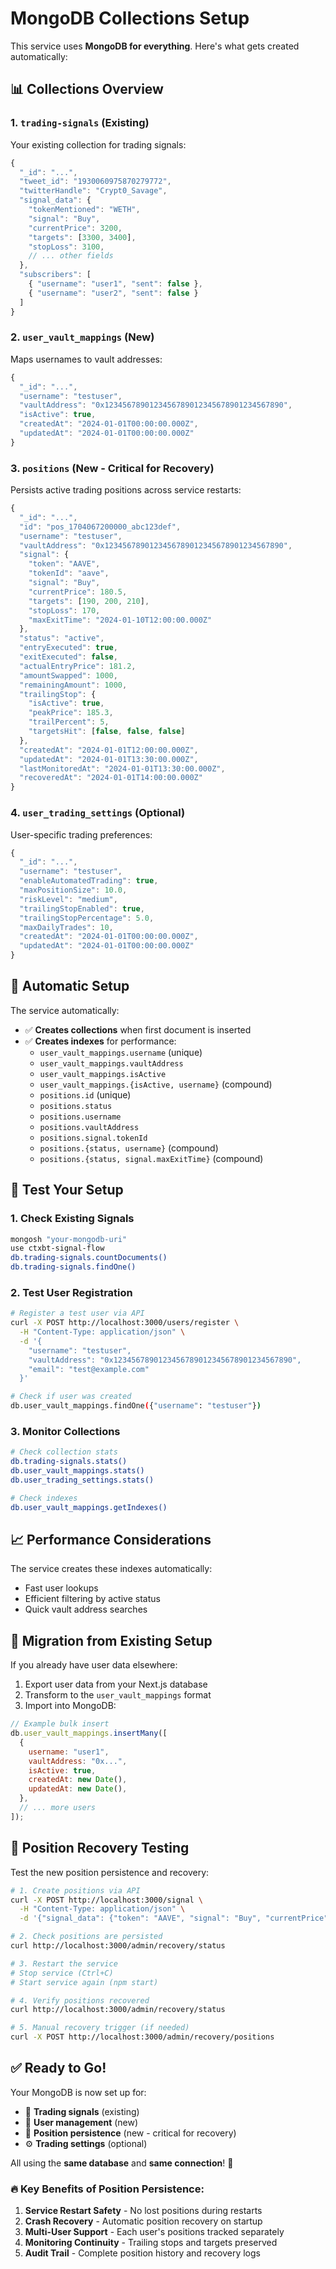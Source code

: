 # MongoDB Collections Setup

This service uses **MongoDB for everything**. Here's what gets created automatically:

## 📊 Collections Overview

### 1. `trading-signals` (Existing)

Your existing collection for trading signals:

```javascript
{
  "_id": "...",
  "tweet_id": "1930060975870279772",
  "twitterHandle": "Crypt0_Savage",
  "signal_data": {
    "tokenMentioned": "WETH",
    "signal": "Buy",
    "currentPrice": 3200,
    "targets": [3300, 3400],
    "stopLoss": 3100,
    // ... other fields
  },
  "subscribers": [
    { "username": "user1", "sent": false },
    { "username": "user2", "sent": false }
  ]
}
```

### 2. `user_vault_mappings` (New)

Maps usernames to vault addresses:

```javascript
{
  "_id": "...",
  "username": "testuser",
  "vaultAddress": "0x1234567890123456789012345678901234567890",
  "isActive": true,
  "createdAt": "2024-01-01T00:00:00.000Z",
  "updatedAt": "2024-01-01T00:00:00.000Z"
}
```

### 3. `positions` (New - Critical for Recovery)

Persists active trading positions across service restarts:

```javascript
{
  "_id": "...",
  "id": "pos_1704067200000_abc123def",
  "username": "testuser",
  "vaultAddress": "0x1234567890123456789012345678901234567890",
  "signal": {
    "token": "AAVE",
    "tokenId": "aave",
    "signal": "Buy",
    "currentPrice": 180.5,
    "targets": [190, 200, 210],
    "stopLoss": 170,
    "maxExitTime": "2024-01-10T12:00:00.000Z"
  },
  "status": "active",
  "entryExecuted": true,
  "exitExecuted": false,
  "actualEntryPrice": 181.2,
  "amountSwapped": 1000,
  "remainingAmount": 1000,
  "trailingStop": {
    "isActive": true,
    "peakPrice": 185.3,
    "trailPercent": 5,
    "targetsHit": [false, false, false]
  },
  "createdAt": "2024-01-01T12:00:00.000Z",
  "updatedAt": "2024-01-01T13:30:00.000Z",
  "lastMonitoredAt": "2024-01-01T13:30:00.000Z",
  "recoveredAt": "2024-01-01T14:00:00.000Z"
}
```

### 4. `user_trading_settings` (Optional)

User-specific trading preferences:

```javascript
{
  "_id": "...",
  "username": "testuser",
  "enableAutomatedTrading": true,
  "maxPositionSize": 10.0,
  "riskLevel": "medium",
  "trailingStopEnabled": true,
  "trailingStopPercentage": 5.0,
  "maxDailyTrades": 10,
  "createdAt": "2024-01-01T00:00:00.000Z",
  "updatedAt": "2024-01-01T00:00:00.000Z"
}
```

## 🔧 Automatic Setup

The service automatically:

- ✅ **Creates collections** when first document is inserted
- ✅ **Creates indexes** for performance:
  - `user_vault_mappings.username` (unique)
  - `user_vault_mappings.vaultAddress`
  - `user_vault_mappings.isActive`
  - `user_vault_mappings.{isActive, username}` (compound)
  - `positions.id` (unique)
  - `positions.status`
  - `positions.username`
  - `positions.vaultAddress`
  - `positions.signal.tokenId`
  - `positions.{status, username}` (compound)
  - `positions.{status, signal.maxExitTime}` (compound)

## 🧪 Test Your Setup

### 1. Check Existing Signals

```bash
mongosh "your-mongodb-uri"
use ctxbt-signal-flow
db.trading-signals.countDocuments()
db.trading-signals.findOne()
```

### 2. Test User Registration

```bash
# Register a test user via API
curl -X POST http://localhost:3000/users/register \
  -H "Content-Type: application/json" \
  -d '{
    "username": "testuser",
    "vaultAddress": "0x1234567890123456789012345678901234567890",
    "email": "test@example.com"
  }'

# Check if user was created
db.user_vault_mappings.findOne({"username": "testuser"})
```

### 3. Monitor Collections

```bash
# Check collection stats
db.trading-signals.stats()
db.user_vault_mappings.stats()
db.user_trading_settings.stats()

# Check indexes
db.user_vault_mappings.getIndexes()
```

## 📈 Performance Considerations

The service creates these indexes automatically:

- Fast user lookups
- Efficient filtering by active status
- Quick vault address searches

## 🔄 Migration from Existing Setup

If you already have user data elsewhere:

1. Export user data from your Next.js database
2. Transform to the `user_vault_mappings` format
3. Import into MongoDB:

```javascript
// Example bulk insert
db.user_vault_mappings.insertMany([
  {
    username: "user1",
    vaultAddress: "0x...",
    isActive: true,
    createdAt: new Date(),
    updatedAt: new Date(),
  },
  // ... more users
]);
```

## 🔄 Position Recovery Testing

Test the new position persistence and recovery:

```bash
# 1. Create positions via API
curl -X POST http://localhost:3000/signal \
  -H "Content-Type: application/json" \
  -d '{"signal_data": {"token": "AAVE", "signal": "Buy", "currentPrice": 180}}'

# 2. Check positions are persisted
curl http://localhost:3000/admin/recovery/status

# 3. Restart the service
# Stop service (Ctrl+C)
# Start service again (npm start)

# 4. Verify positions recovered
curl http://localhost:3000/admin/recovery/status

# 5. Manual recovery trigger (if needed)
curl -X POST http://localhost:3000/admin/recovery/positions
```

## ✅ Ready to Go!

Your MongoDB is now set up for:

- 🎯 **Trading signals** (existing)
- 👥 **User management** (new)
- 💾 **Position persistence** (new - critical for recovery)
- ⚙️ **Trading settings** (optional)

All using the **same database** and **same connection**! 🚀

### 🔥 Key Benefits of Position Persistence:

1. **Service Restart Safety** - No lost positions during restarts
2. **Crash Recovery** - Automatic position recovery on startup
3. **Multi-User Support** - Each user's positions tracked separately
4. **Monitoring Continuity** - Trailing stops and targets preserved
5. **Audit Trail** - Complete position history and recovery logs

